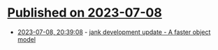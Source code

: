 # [Published on 2023-07-08](index.md)

* [2023-07-08, 20:39:08](https://lobste.rs/s/tuvc8s/jank_development_update_faster_object) - [jank development update - A faster object model](https://jank-lang.org/blog/2023-07-08-object-model/)
